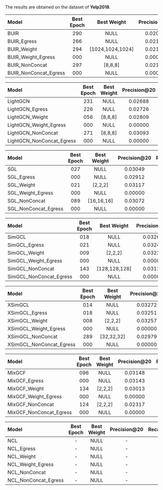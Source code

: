 The results are obtained on the dataset of <b>Yelp2018</b>.<br>

| Model                    | Best Epoch | Best Weight      | Precision@20 | Recall@20  | NDCG@20  | Hit Ratio@20  |
|:-------------------------|:----------:|:----------------:|:------------:|:----------:|:--------:|:-------------:|
| BUIR                     | 290        | NULL             | 0.02042      | 0.04371    | 0.03557  | 0.03990       |
| BUIR_Egress              | 266        | NULL             | 0.02136      | 0.04590    | 0.03734  | 0.04173       |
| BUIR_Weight              | 294        | [1024,1024,1024] | 0.02102      | 0.04521    | 0.03708  | 0.04106       |
| BUIR_Weight_Egress       | 000        | NULL             | 0.00000      | 0.00000    | 0.00000  | 0.00000       |
| BUIR_NonConcat           | 297        | [8,8,8]          | 0.02116      | 0.04553    | 0.03729  | 0.04135       |
| BUIR_NonConcat_Egress    | 000        | NULL             | 0.00000      | 0.04371    | 0.00000  | 0.00000       |

| Model                    | Best Epoch | Best Weight      | Precision@20 | Recall@20  | NDCG@20  | Hit Ratio@20  |
|:-------------------------|:----------:|:----------------:|:------------:|:----------:|:--------:|:-------------:|
| LightGCN                 | 231        | NULL             | 0.02688      | 0.05949    | 0.04887  | 0.05253       |
| LightGCN_Egress          | 226        | NULL             | 0.02726      | 0.06052    | 0.04962  | 0.05326       |
| LightGCN_Weight          | 056        | [8,8,8]          | 0.02809      | 0.06191    | 0.05086  | 0.05488       |
| LightGCN_Weight_Egress   | 000        | NULL             | 0.00000      | 0.00000    | 0.00000  | 0.00000       |
| LightGCN_NonConcat       | 271        | [8,8,8]          | 0.03093      | 0.06873    | 0.05656  | 0.06044       |
| LightGCN_NonConcat_Egress| 000        | NULL             | 0.00000      | 0.00000    | 0.00000  | 0.00000       |

| Model                    | Best Epoch | Best Weight      | Precision@20 | Recall@20  | NDCG@20  | Hit Ratio@20  |
|:-------------------------|:----------:|:----------------:|:------------:|:----------:|:--------:|:-------------:|
| SGL                      | 027        | NULL             | 0.03049      | 0.06791    | 0.05585  | 0.05957       |
| SGL_Egress               | 000        | NULL             | 0.02912      | 0.06506    | 0.05307  | 0.05689       |
| SGL_Weight               | 021        | [2,2,2]          | 0.03117      | 0.06943    | 0.05721  | 0.06090       |
| SGL_Weight_Egress        | 000        | NULL             | 0.00000      | 0.00000    | 0.00000  | 0.00000       |
| SGL_NonConcat            | 089        | [16,16,16]       | 0.03072      | 0.06824    | 0.05612  | 0.06003       |
| SGL_NonConcat_Egress     | 000        | NULL             | 0.00000      | 0.00000    | 0.00000  | 0.00000       |

| Model                    | Best Epoch | Best Weight      | Precision@20 | Recall@20  | NDCG@20  | Hit Ratio@20  |
|:-------------------------|:----------:|:----------------:|:------------:|:----------:|:--------:|:-------------:|
| SimGCL                   | 018        | NULL             | 0.03261      | 0.07248    | 0.05976  | 0.06373       |
| SimGCL_Egress            | 021        | NULL             | 0.03244      | 0.07217    | 0.05942  | 0.06339       |
| SimGCL_Weight            | 009        | [2,2,2]          | 0.03239      | 0.07207    | 0.05938  | 0.06329       |
| SimGCL_Weight_Egress     | 000        | NULL             | 0.00000      | 0.00000    | 0.00000  | 0.00000       |
| SimGCL_NonConcat         | 143        | [128,128,128]    | 0.03114      | 0.06918    | 0.05697  | 0.06085       |
| SimGCL_NonConcat_Egress  | 000        | NULL             | 0.00000      | 0.00000    | 0.00000  | 0.00000       |

| Model                    | Best Epoch | Best Weight      | Precision@20 | Recall@20  | NDCG@20  | Hit Ratio@20  |
|:-------------------------|:----------:|:----------------:|:------------:|:----------:|:--------:|:-------------:|
| XSimGCL                  | 014        | NULL             | 0.03272      | 0.07277    | 0.06002  | 0.06393       |
| XSimGCL_Egress           | 018        | NULL             | 0.03251      | 0.07234    | 0.05964  | 0.06351       |
| XSimGCL_Weight           | 008        | [2,2,2]          | 0.03257      | 0.07215    | 0.05956  | 0.06364       |
| XSimGCL_Weight_Egress    | 000        | NULL             | 0.00000      | 0.00000    | 0.00000  | 0.00000       |
| XSimGCL_NonConcat        | 289        | [32,32,32]       | 0.02979      | 0.06627    | 0.05457  | 0.05821       |
| XSimGCL_NonConcat_Egress | 000        | NULL             | 0.00000      | 0.00000    | 0.00000  | 0.00000       |

| Model                    | Best Epoch | Best Weight      | Precision@20 | Recall@20  | NDCG@20  | Hit Ratio@20  |
|:-------------------------|:----------:|:----------------:|:------------:|:----------:|:--------:|:-------------:|
| MixGCF                   | 096        | NULL             | 0.03148      | 0.0701     | 0.05752  | 0.06151       |
| MixGCF_Egress            | 000        | NULL             | 0.03143      | 0.07007    | 0.05724  | 0.06141       |
| MixGCF_Weight            | 134        | [2,2,2]          | 0.03013      | 0.06701    | 0.05505  | 0.05887       |
| MixGCF_Weight_Egress     | 000        | NULL             | 0.00000      | 0.00000    | 0.00000  | 0.00000       |
| MixGCF_NonConcat         | 124        | [2,2,2]          | 0.02317      | 0.05015    | 0.04107  | 0.04527       |
| MixGCF_NonConcat_Egress  | 000        | NULL             | 0.00000      | 0.00000    | 0.00000  | 0.00000       |

| Model                    | Best Epoch | Best Weight      | Precision@20 | Recall@20  | NDCG@20  | Hit Ratio@20  |
|:-------------------------|:----------:|:----------------:|:------------:|:----------:|:--------:|:-------------:|
| NCL                      | -          | NULL             | -            | -          | -        | -             |
| NCL_Egress               | -          | NULL             | -            | -          | -        | -             |
| NCL_Weight               | -          | NULL             | -            | -          | -        | -             |
| NCL_Weight_Egress        | -          | NULL             | -            | -          | -        | -             |
| NCL_NonConcat            | -          | NULL             | -            | -          | -        | -             |
| NCL_NonConcat_Egress     | -          | NULL             | -            | -          | -        | -             |
